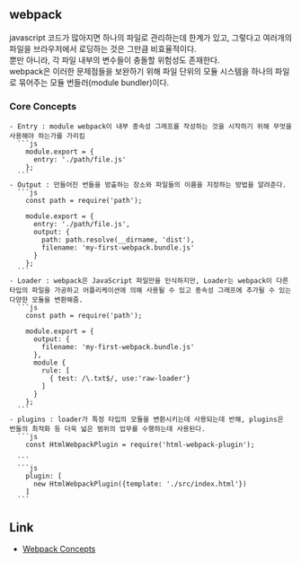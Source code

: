 ## webpack  
  javascript 코드가 많아지면 하나의 파일로 관리하는데 한계가 있고,
  그렇다고 여러개의 파일을 브라우저에서 로딩하는 것은 그만큼 비효율적이다.  
  뿐만 아니라, 각 파일 내부의 변수들이 충돌할 위험성도 존재한다.  
  webpack은 이러한 문제점들을 보완하기 위해 파일 단위의 모듈 시스템을 하나의 파일로 묶어주는 모듈 번들러(module bundler)이다.

### Core Concepts  
    - Entry : module webpack이 내부 종속성 그래프를 작성하는 것을 시작하기 위해 무엇을 사용해야 하는가를 가리킴  
      ```js  
        module.export = {
          entry: './path/file.js'
        };  
      ```  
    - Output : 만들어진 번들을 방출하는 장소와 파일들의 이름을 지정하는 방법을 알려준다.  
      ```js  
        const path = require('path');

        module.export = {
          entry: './path/file.js',
          output: {
            path: path.resolve(__dirname, 'dist'),
            filename: 'my-first-webpack.bundle.js'
          }
        };  
      ```  
    - Loader : webpack은 JavaScript 파일만을 인식하지만, Loader는 webpack이 다른 타입의 파일을 가공하고 어플리케이션에 의해 사용될 수 있고 종속성 그래프에 추가될 수 있는 다양한 모듈을 변환해줌.  
      ```js  
        const path = require('path');

        module.export = {
          output: {
            filename: 'my-first-webpack.bundle.js'
          },
          module {
            rule: [
              { test: /\.txt$/, use:'raw-loader'}
            ]
          }
        };
      ```  
    - plugins : loader가 특정 타입의 모듈을 변환시키는데 사용되는데 반해, plugins은 번들의 최적화 등 더욱 넓은 범위의 업무를 수행하는데 사용된다.  
      ```js  
        const HtmlWebpackPlugin = require('html-webpack-plugin');

      ```  
      ```js  
        plugin: [
          new HtmlWebpackPlugin({template: './src/index.html'})
        ]  
      ```  

## Link  
  - [Webpack Concepts](https://webpack.js.org/concepts/) 

